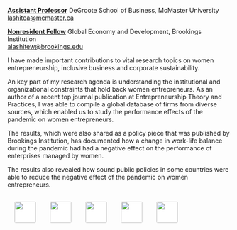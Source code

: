 [**Assistant Professor**](https://experts.mcmaster.ca/display/lashitea)
DeGroote School of Business, McMaster University
[lashitea@mcmaster.ca](lashitea@mcmaster.ca)

[**Nonresident Fellow**](https://www.brookings.edu/experts/addisu-lashitew)
Global Economy and Development, Brookings Institution       
[alashitew@brookings.edu](alashitew@brookings.edu)


I have made important contributions to vital research topics on women entrepreneurship, inclusive business and corporate sustainability. 

An key part of my research agenda is understanding the institutional and organizational constraints that hold back women entrepreneurs. As an author of a recent top journal publication at Entrepreneurship Theory and Practices, I was able to compile a global database of firms from diverse sources, which enabled us to study the performance effects of the pandemic on women entrepreneurs. 

The results, which were also shared as a policy piece that was published by Brookings Institution, has documented how a change in work-life balance during the pandemic had had a negative effect on the performance of enterprises managed by women. 

The results also revealed how sound public policies in some countries were able to reduce the negative effect of the pandemic on women entrepreneurs.


[<img style="height:3rem;width:auto;border-radius:0;border-radius: 3px;background-color:white;margin:1rem;" src="https://upload.wikimedia.org/wikipedia/commons/0/01/LinkedIn_Logo.svg">](https://www.linkedin.com/in/addisu-lashitew-22030039)[<img style="height:3rem;width:auto;border-radius:0;border-radius: 3px;background-color:white;margin:1rem;" src="https://upload.wikimedia.org/wikipedia/commons/4/4f/Twitter-logo.svg">](https://twitter.com/addisulashitew?lang=en)[<img style="height:3rem;width:auto;border-radius:0;border-radius: 3px;background-color:white;margin:1rem;" src="https://ajpsa.smartsociety.org/wp-content/uploads/2020/09/Google-Scholar-logo.png">](https://scholar.google.com/citations?user=k6mc4vsAAAAJ&hl=en&oi=ao)[<img style="height:3rem;width:auto;border-radius:0;border-radius: 3px;background-color:white;margin:1rem;" src="https://telegra.ph/file/a20eba6e731416eb4cffa.jpg">](https://www.researchgate.net/profile/Addisu-Lashitew-2)[<img style="height:3rem;width:auto;border-radius:0;border-radius: 3px;background-color:white;margin:1rem;" src="https://cdn.ssrn.com/ssrn-global-header/11589acb53bc518aa22929bf19add113.svg">](https://papers.ssrn.com/sol3/cf_dev/AbsByAuth.cfm?per_id=1816594)
